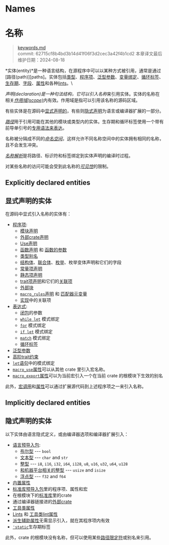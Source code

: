 # Names
# 名称

>[keywords.md](https://github.com/rust-lang/reference/blob/master/src/names.md)\
>commit: 62715cf8b4bd3b14d41f06f3d2cec3a42f4b1cd2
>本章译文最后维护日期：2024-08-18

*实体(entity)*是一种语言结构，在源程序中可以以某种方式被引用，通常是通过[路径(path)][paths]。实体包括[类型][types]、[程序项][items]、[泛型参数][generic parameters]、[变量绑定][variable bindings]、[循环标签][loop labels]、[生存期][lifetimes]、[字段][fields]、[属性][attributes]和各种[lints]。\

*声明(declaration)*是一种句法结构，它可以引入*名称*来引用实体。实体的名称在相关[*作用域(scope)*][*scope*]内有效。作用域是指可以引用该名称的源码区域。

有些实体是在源码中[显式声明的](#explicitly-declared-entities)，有些则[隐式声明](#implicitly-declared-entities)为语言或编译器扩展的一部分。

[*路径*][*Paths*]用于引用可能在其他的模块或类型内的实体。生存期和循环标签使用一个带有前导单引号的[专用语法来表达][lifetimes-and-loop-labels]。

名称被分隔成不同的[*命名空间*][*namespaces*]，这样允许不同名称空间中的实体拥有相同的名称，且不会发生冲突。

[*名称解析*][*Name resolution*]是将路径、标识符和标签绑定到实体声明的编译时过程。

对某些名称的访问可能会受到此名称的[*可见性*][*visibility*]的限制。

## Explicitly declared entities
## 显式声明的实体

在源码中显式引入名称的实体有：

* [程序项][Items]:
    * [模块声明][Module declarations]
    * [外部crate声明][External crate declarations]
    * [Use声明][Use declarations]
    * [函数声明][Function declarations] 和 [函数的参数][function parameters]
    * [类型别名][Type aliases]
    * [结构体][struct]、[联合体][union]、[枚举][enum]、枚举变体声明和它们的字段
    * [常量项声明][Constant item declarations]
    * [静态项声明][Static item declarations]
    * [trait项声明][Trait item declarations]和它们的[关联项][associated items]
    * [外部块][External block items]
    * [`macro_rules`声明][`macro_rules` declarations] 和 [匹配器元变量][matcher metavariables]
    * [实现][Implementation]中的关联项
* [表达式][Expressions]:
    * [闭包][Closure]的参数
    * [`while let`] 模式绑定
    * [`for`] 模式绑定
    * [`if let`] 模式绑定
    * [`match`] 模式绑定
    * [循环标签][Loop labels]
* [泛型参数][Generic parameters]
* [高阶trait约束][Higher ranked trait bounds]
* [`let`语句][`let` statement]中的模式绑定
* [`macro_use`属性][`macro_use` attribute]可以从其他 crate 里引入宏名称。
* [`macro_export`属性][`macro_export` attribute]可以为当前宏引入一个在当前 crate 的根模块下生效的别名

此外，[宏调用][macro invocations]和[属性][attributes]可以通过扩展源代码到上述程序项之一来引入名称。

## Implicitly declared entities
## 隐式声明的实体

以下实体由语言隐式定义，或由编译器选项和编译器扩展引入：

* [语言预导入包][Language prelude]:
    * [布尔型][Boolean type] --- `bool`
    * [文本型][Textual types] --- `char` and `str`
    * [整型][Integer types] --- `i8`, `i16`, `i32`, `i64`, `i128`, `u8`, `u16`, `u32`, `u64`, `u128`
    * [和机器平台相关的整型][Machine-dependent integer types] --- `usize` and `isize`
    * [浮点型][floating-point types] --- `f32` and `f64`
* [内置属性][Built-in attributes]
* [标准库预导入包][Standard library prelude]里的程序项、属性和宏
* 在根模块下的[标准库][extern-prelude]里的crate
* 通过编译器链接进的[外部crate][extern-prelude]
* [工具类属性][Tool attributes]
* [Lints] 和 [工具类lint属性][tool lint attributes]
* [派生辅助属性][Derive helper attributes]无需显示引入，就在其程序项内有效
* [`'static`]生存期标签

此外，crate 的根模块没有名称，但可以使用某些[路径限定符][path qualifiers]或别名来引用。

[*Name resolution*]: names/name-resolution.md
[*namespaces*]: names/namespaces.md
[*paths*]: paths.md
[*scope*]: names/scopes.md
[*visibility*]: visibility-and-privacy.md
[`'static`]: keywords.md#weak-keywords
[`for`]: expressions/loop-expr.md#iterator-loops
[`if let`]: expressions/if-expr.md#if-let-expressions
[`let` statement]: statements.md#let-statements
[`macro_export` attribute]: macros-by-example.md#path-based-scope
[`macro_rules` declarations]: macros-by-example.md
[`macro_use` attribute]: macros-by-example.md#the-macro_use-attribute
[`match`]: expressions/match-expr.md
[`while let`]: expressions/loop-expr.md#predicate-pattern-loops
[associated items]: items/associated-items.md
[attributes]: attributes.md
[Boolean type]: types/boolean.md
[Built-in attributes]: attributes.md#built-in-attributes-index
[Closure]: expressions/closure-expr.md
[Constant item declarations]: items/constant-items.md
[Derive helper attributes]: procedural-macros.md#derive-macro-helper-attributes
[enum]: items/enumerations.md
[Expressions]: expressions.md
[extern-prelude]: names/preludes.md#extern-prelude
[External block items]: items/external-blocks.md
[External crate declarations]: items/extern-crates.md
[fields]: expressions/field-expr.md
[floating-point types]: types/numeric.md#floating-point-types
[Function declarations]: items/functions.md
[function parameters]: items/functions.md#function-parameters
[Generic parameters]: items/generics.md
[Higher ranked trait bounds]: trait-bounds.md#higher-ranked-trait-bounds
[Implementation]: items/implementations.md
[Integer types]: types/numeric.md#integer-types
[Items]: items.md
[Language prelude]: names/preludes.md#language-prelude
[lifetimes-and-loop-labels]: tokens.md#lifetimes-and-loop-labels
[lifetimes]: tokens.md#lifetimes-and-loop-labels
[Lints]: attributes/diagnostics.md#lint-check-attributes
[Loop labels]: expressions/loop-expr.md#loop-labels
[Machine-dependent integer types]: types/numeric.md#machine-dependent-integer-types
[macro invocations]: macros.md#macro-invocation
[matcher metavariables]: macros-by-example.md#metavariables
[Module declarations]: items/modules.md
[path]: paths.md
[path qualifiers]: paths.md#path-qualifiers
[Standard library prelude]: names/preludes.md#standard-library-prelude
[Static item declarations]: items/static-items.md
[struct]: items/structs.md
[Textual types]: types/textual.md
[Tool attributes]: attributes.md#tool-attributes
[tool lint attributes]: attributes/diagnostics.md#tool-lint-attributes
[Trait item declarations]: items/traits.md
[Type aliases]: items/type-aliases.md
[types]: types.md
[union]: items/unions.md
[Use declarations]: items/use-declarations.md
[variable bindings]: patterns.md

